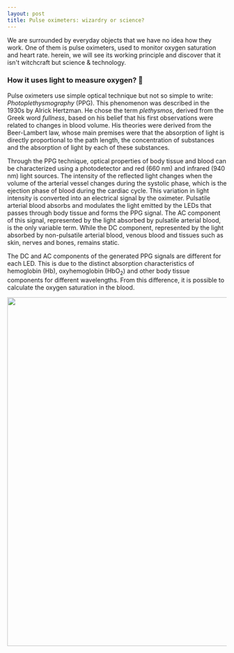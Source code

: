 ```yaml
---
layout: post
title: Pulse oximeters: wizardry or science?
---
```


We are surrounded by everyday objects that we have no idea how they work. One of them is pulse oximeters, used to monitor oxygen saturation and heart rate. herein, we will see its working principle and discover that it isn't witchcraft but science & technology.

### How it uses light to measure oxygen? 🤔

Pulse oximeters use simple optical technique but not so simple to write: _Photoplethysmography_ (PPG). This phenomenon was described in the 1930s by Alrick Hertzman. He chose the term _plethysmos_, derived from the Greek word _fullness_, based on his belief that his first observations were related to changes in blood volume. His theories were derived from the Beer-Lambert law, whose main premises were that the absorption of light is directly proportional to the path length, the concentration of substances and the absorption of light by each of these substances.

Through the PPG technique, optical properties of body tissue and blood can be characterized using a photodetector and red (660 nm) and infrared (940 nm) light sources. The intensity of the reflected light changes when the volume of the arterial vessel changes during the systolic phase, which is the ejection phase of blood during the cardiac cycle. This variation in light intensity is converted into an electrical signal by the oximeter. Pulsatile arterial blood absorbs and modulates the light emitted by the LEDs that passes through body tissue and forms the PPG signal. The AC component of this signal, represented by the light absorbed by pulsatile arterial blood, is the only variable term. While the DC component, represented by the light absorbed by non-pulsatile arterial blood, venous blood and tissues such as skin, nerves and bones, remains static.

The DC and AC components of the generated PPG signals are different for each LED. This is due to the distinct absorption characteristics of hemoglobin (Hb), oxyhemoglobin (HbO<sub>2</sub>) and other body tissue components for different wavelengths. From this difference, it is possible to calculate the oxygen saturation in the blood.

<img src="https://raw.githubusercontent.com/ccaique-lima/webpage/gh-pages/assets/ppg_diagram.png" width="800px" height="auto">


